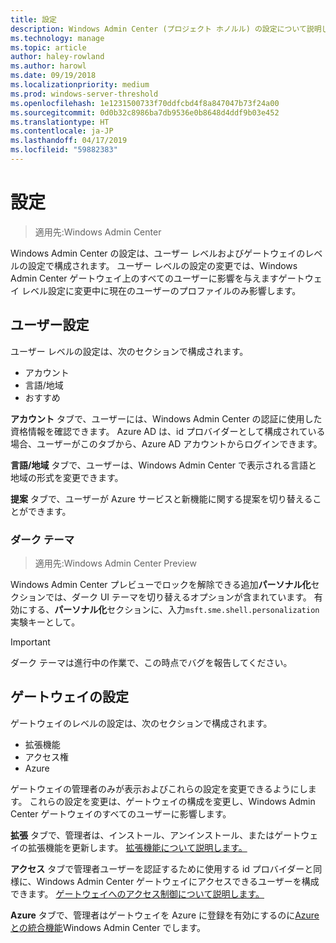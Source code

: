 ```yaml
---
title: 設定
description: Windows Admin Center (プロジェクト ホノルル) の設定について説明します。 ユーザー設定では、ユーザーの言語/地域およびその他の設定を変更できるようにします。 ゲートウェイの設定は、管理者は、ゲートウェイの構成を使用できます。
ms.technology: manage
ms.topic: article
author: haley-rowland
ms.author: harowl
ms.date: 09/19/2018
ms.localizationpriority: medium
ms.prod: windows-server-threshold
ms.openlocfilehash: 1e1231500733f70ddfcbd4f8a847047b73f24a00
ms.sourcegitcommit: 0d0b32c8986ba7db9536e0b8648d4ddf9b03e452
ms.translationtype: HT
ms.contentlocale: ja-JP
ms.lasthandoff: 04/17/2019
ms.locfileid: "59882383"
---
```

# <a name="settings"></a>設定

> 適用先:Windows Admin Center

Windows Admin Center の設定は、ユーザー レベルおよびゲートウェイのレベルの設定で構成されます。 ユーザー レベルの設定の変更では、Windows Admin Center ゲートウェイ上のすべてのユーザーに影響を与えますゲートウェイ レベル設定に変更中に現在のユーザーのプロファイルのみ影響します。

## <a name="user-settings"></a>ユーザー設定

ユーザー レベルの設定は、次のセクションで構成されます。

- アカウント
- 言語/地域
- おすすめ

**アカウント** タブで、ユーザーには、Windows Admin Center の認証に使用した資格情報を確認できます。 Azure AD は、id プロバイダーとして構成されている場合、ユーザーがこのタブから、Azure AD アカウントからログインできます。

**言語/地域** タブで、ユーザーは、Windows Admin Center で表示される言語と地域の形式を変更できます。

**提案** タブで、ユーザーが Azure サービスと新機能に関する提案を切り替えることができます。

### <a name="dark-theme"></a>ダーク テーマ

> 適用先:Windows Admin Center Preview

Windows Admin Center プレビューでロックを解除できる追加**パーソナル化**セクションでは、ダーク UI テーマを切り替えるオプションが含まれています。 有効にする、**パーソナル化**セクションに、入力```msft.sme.shell.personalization```実験キーとして。

>[!IMPORTANT]
> ダーク テーマは進行中の作業で、この時点でバグを報告してください。

## <a name="gateway-settings"></a>ゲートウェイの設定

ゲートウェイのレベルの設定は、次のセクションで構成されます。

- 拡張機能
- アクセス権
- Azure

ゲートウェイの管理者のみが表示およびこれらの設定を変更できるようにします。 これらの設定を変更は、ゲートウェイの構成を変更し、Windows Admin Center ゲートウェイのすべてのユーザーに影響します。

**拡張** タブで、管理者は、インストール、アンインストール、またはゲートウェイの拡張機能を更新します。 [拡張機能について説明します。](using-extensions.md)

**アクセス** タブで管理者ユーザーを認証するために使用する id プロバイダーと同様に、Windows Admin Center ゲートウェイにアクセスできるユーザーを構成できます。 [ゲートウェイへのアクセス制御について説明します。](user-access-control.md)

**Azure**  タブで、管理者はゲートウェイを Azure に登録を有効にするのに[Azure との統合機能](azure-integration.md)Windows Admin Center でします。